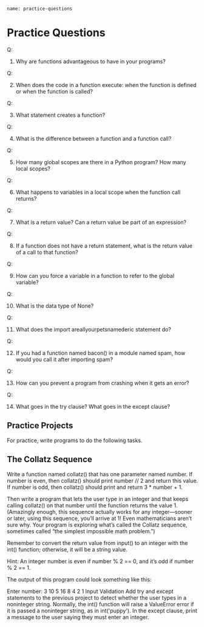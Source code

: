 ```ngMeta
name: practice-questions
```
# Practice Questions
Q:

1. Why are functions advantageous to have in your programs?

Q:

2. When does the code in a function execute: when the function is defined or when the function is called?

Q:

3. What statement creates a function?

Q:

4. What is the difference between a function and a function call?

Q:

5. How many global scopes are there in a Python program? How many local scopes?

Q:

6. What happens to variables in a local scope when the function call returns?

Q:

7. What is a return value? Can a return value be part of an expression?

Q:

8. If a function does not have a return statement, what is the return value of a call to that function?

Q:

9. How can you force a variable in a function to refer to the global variable?

Q:

10. What is the data type of None?

Q:

11. What does the import areallyourpetsnamederic statement do?

Q:

12. If you had a function named bacon() in a module named spam, how would you call it after importing spam?

Q:

13. How can you prevent a program from crashing when it gets an error?

Q:

14. What goes in the try clause? What goes in the except clause?

## Practice Projects
For practice, write programs to do the following tasks.
## The Collatz Sequence
Write a function named collatz() that has one parameter named number. If number is even, then collatz() should print number // 2 and return this value. If number is odd, then collatz() should print and return 3 * number + 1.

Then write a program that lets the user type in an integer and that keeps calling collatz() on that number until the function returns the value 1. (Amazingly enough, this sequence actually works for any integer—sooner or later, using this sequence, you’ll arrive at 1! Even mathematicians aren’t sure why. Your program is exploring what’s called the Collatz sequence, sometimes called “the simplest impossible math problem.”)

Remember to convert the return value from input() to an integer with the int() function; otherwise, it will be a string value.

Hint: An integer number is even if number % 2 == 0, and it’s odd if number % 2 == 1.

The output of this program could look something like this:


Enter number:
3
10
5
16
8
4
2
1
Input Validation
Add try and except statements to the previous project to detect whether the user types in a noninteger string. Normally, the int() function will raise a ValueError error if it is passed a noninteger string, as in int('puppy'). In the except clause, print a message to the user saying they must enter an integer.
